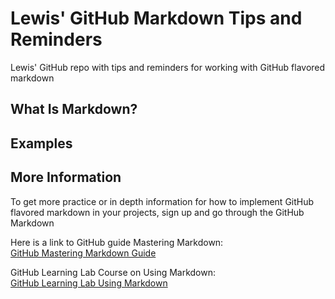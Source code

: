 # Lewis' GitHub Markdown Tips and Reminders
Lewis' GitHub repo with tips and reminders for working with GitHub flavored markdown

## What Is Markdown?



## Examples




## More Information

To get more practice or in depth information for how to implement GitHub flavored markdown in your projects, sign up and go through the GitHub Markdown 

Here is a link to GitHub guide Mastering Markdown:<br>
[GitHub Mastering Markdown Guide](https://guides.github.com/features/mastering-markdown/)

GitHub Learning Lab Course on Using Markdown:<br>
[GitHub Learning Lab Using Markdown](https://lab.github.com/githubtraining/communicating-using-markdown)
